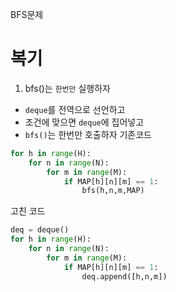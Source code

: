 BFS문제

# 복기

1. bfs()는 `한번만` 실행하자

- `deque`를 전역으로 선언하고
- 조건에 맞으면 `deque`에 집어넣고
- `bfs()`는 한번만 호출하자
  기존코드

```py
for h in range(H):
    for n in range(N):
        for m in range(M):
            if MAP[h][n][m] == 1:
                bfs(h,n,m,MAP)
```

고친 코드

```py
deq = deque()
for h in range(H):
    for n in range(N):
        for m in range(M):
            if MAP[h][n][m] == 1:
                deq.append([h,n,m])
```
